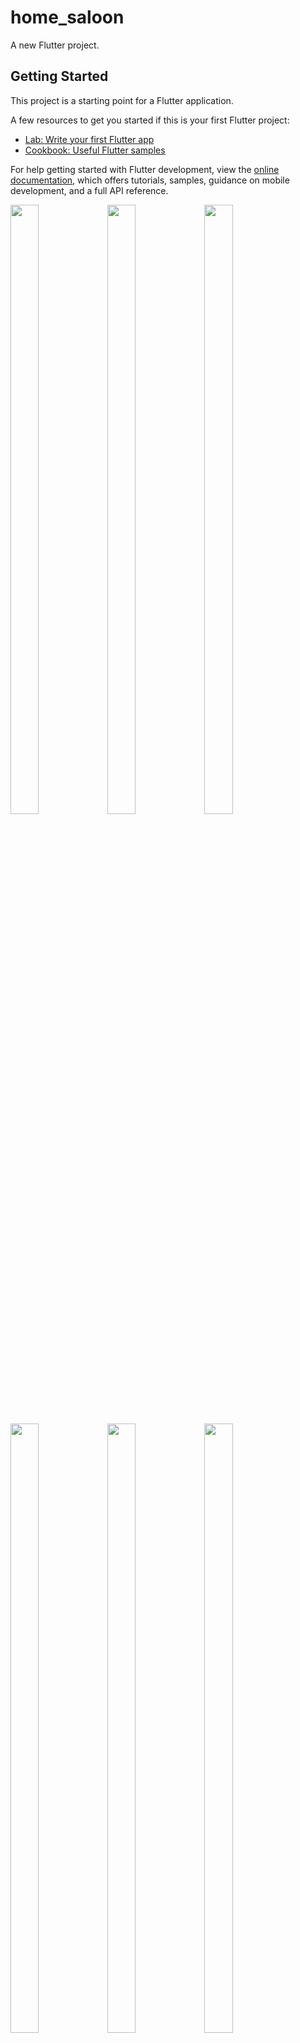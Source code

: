 # home_saloon

A new Flutter project.

## Getting Started

This project is a starting point for a Flutter application.

A few resources to get you started if this is your first Flutter project:

- [Lab: Write your first Flutter app](https://docs.flutter.dev/get-started/codelab)
- [Cookbook: Useful Flutter samples](https://docs.flutter.dev/cookbook)

For help getting started with Flutter development, view the
[online documentation](https://docs.flutter.dev/), which offers tutorials,
samples, guidance on mobile development, and a full API reference.

<p>

<img src="https://github.com/Flutter2616/home_saloon/assets/124335197/c1cee40d-b1e8-401f-9c28-65f88937682e" height="50%" width="30%">
<img src="https://github.com/Flutter2616/home_saloon/assets/124335197/4a41317f-eed4-4667-9097-a8ee8cb9fab8" height="50%" width="30%">
<img src="https://github.com/Flutter2616/home_saloon/assets/124335197/5997417a-a253-48ae-be5d-761604da2609" height="50%" width="30%">
<img src="https://github.com/Flutter2616/home_saloon/assets/124335197/1a3b2cae-c620-4c47-bc1e-f2176baf89f6" height="50%" width="30%">
<img src="https://github.com/Flutter2616/home_saloon/assets/124335197/8ba18cf8-fdff-4832-8b3e-80849adf0aab" height="50%" width="30%">
<img src="https://github.com/Flutter2616/home_saloon/assets/124335197/b8a0f7d1-7bfa-446b-9c1c-6e997ebda886" height="50%" width="30%">
<img src="https://github.com/Flutter2616/home_saloon/assets/124335197/8bd8171f-3b7c-4626-81b6-626b73b33b41" height="50%" width="30%">
<img src="https://github.com/Flutter2616/home_saloon/assets/124335197/a62a84b9-67a8-4a2d-884c-edb33c019381" height="50%" width="30%">
<img src="https://github.com/Flutter2616/home_saloon/assets/124335197/3351cd82-0221-4398-a15c-0ca9b895c5dc" height="50%" width="30%">
<img src="https://github.com/Flutter2616/home_saloon/assets/124335197/4dbed437-b9bc-46b1-a1df-329f1f6e320b" height="50%" width="30%">
<img src="https://github.com/Flutter2616/home_saloon/assets/124335197/e9c55315-fa3e-44fb-8ad4-0abac9bad1d8" height="50%" width="30%">
<img src="https://github.com/Flutter2616/home_saloon/assets/124335197/ded4e2f2-6f87-4a59-99f6-d057daea5b36" height="50%" width="30%">
<img src="https://github.com/Flutter2616/home_saloon/assets/124335197/0a73d01d-f101-4f37-8eec-060fb8afdb7f" height="50%" width="30%">
<img src="https://github.com/Flutter2616/home_saloon/assets/124335197/9e53e975-430d-4adf-86a3-52786045a0d1" height="50%" width="30%">
<img src="https://github.com/Flutter2616/home_saloon/assets/124335197/91158973-b30d-461e-bea7-c568a22773d8" height="50%" width="30%">
<img src="https://github.com/Flutter2616/home_saloon/assets/124335197/17436e30-12d0-4da7-9ee8-ff497ca32f97" height="50%" width="30%">
<img src="https://github.com/Flutter2616/home_saloon/assets/124335197/34d768b2-517f-426b-bfd3-2183a702c344" height="50%" width="30%">
<img src="https://github.com/Flutter2616/home_saloon/assets/124335197/b2b9a2f5-ca79-4ad6-a07c-f916c2813907" height="50%" width="30%">


</p>



https://github.com/Flutter2616/home_saloon/assets/124335197/aa20a7a0-b482-4422-a71b-82a85532a69c



